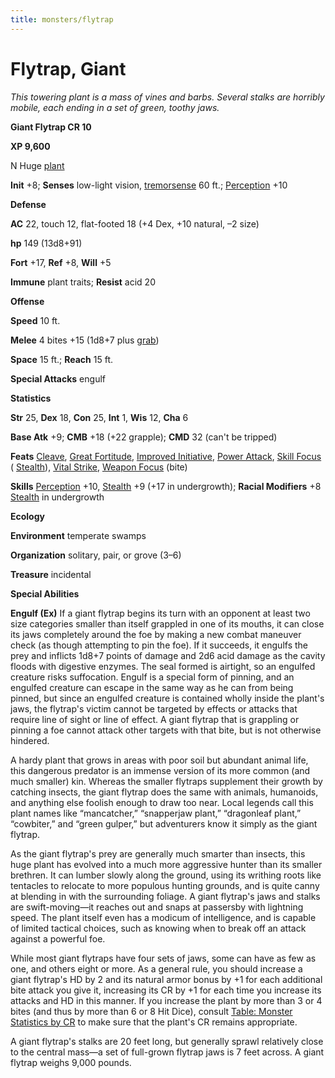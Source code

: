 ```yaml
---
title: monsters/flytrap
---
```

# Flytrap, Giant

_This towering plant is a mass of vines and barbs. Several stalks are horribly mobile, each ending in a set of green, toothy jaws._

**Giant Flytrap CR 10**

**XP 9,600**

N Huge [plant](creatureTypes#_plant)

**Init** +8; **Senses** low-light vision, [tremorsense](universalMonsterRules#_tremorsense) 60 ft.; [Perception](../skills/perception#_perception) +10

**Defense**

**AC** 22, touch 12, flat-footed 18 (+4 Dex, +10 natural, –2 size)

**hp** 149 (13d8+91)

**Fort** +17, **Ref** +8, **Will** +5

**Immune** plant traits; **Resist** acid 20

**Offense**

**Speed** 10 ft.

**Melee** 4 bites +15 (1d8+7 plus [grab](universalMonsterRules#_grab))

**Space** 15 ft.; **Reach** 15 ft.

**Special Attacks** engulf

**Statistics**

**Str** 25, **Dex** 18, **Con** 25, **Int** 1, **Wis** 12, **Cha** 6

**Base Atk** +9; **CMB** +18 (+22 grapple); **CMD** 32 (can't be tripped)

**Feats** [Cleave](../feats#_cleave), [Great Fortitude](../feats#_great-fortitude), [Improved Initiative](../feats#_improved-initiative), [Power Attack](../feats#_power-attack), [Skill Focus](../feats#_skill-focus) ( [Stealth](../skills/stealth#_stealth)), [Vital Strike](../feats#_vital-strike), [Weapon Focus](../feats#_weapon-focus) (bite)

**Skills** [Perception](../skills/perception#_perception) +10, [Stealth](../skills/stealth#_stealth) +9 (+17 in undergrowth); **Racial Modifiers** +8 [Stealth](../skills/stealth#_stealth) in undergrowth

**Ecology**

**Environment** temperate swamps

**Organization** solitary, pair, or grove (3–6)

**Treasure** incidental

**Special Abilities**

**Engulf (Ex)** If a giant flytrap begins its turn with an opponent at least two size categories smaller than itself grappled in one of its mouths, it can close its jaws completely around the foe by making a new combat maneuver check (as though attempting to pin the foe). If it succeeds, it engulfs the prey and inflicts 1d8+7 points of damage and 2d6 acid damage as the cavity floods with digestive enzymes. The seal formed is airtight, so an engulfed creature risks suffocation. Engulf is a special form of pinning, and an engulfed creature can escape in the same way as he can from being pinned, but since an engulfed creature is contained wholly inside the plant's jaws, the flytrap's victim cannot be targeted by effects or attacks that require line of sight or line of effect. A giant flytrap that is grappling or pinning a foe cannot attack other targets with that bite, but is not otherwise hindered.

A hardy plant that grows in areas with poor soil but abundant animal life, this dangerous predator is an immense version of its more common (and much smaller) kin. Whereas the smaller flytraps supplement their growth by catching insects, the giant flytrap does the same with animals, humanoids, and anything else foolish enough to draw too near. Local legends call this plant names like “mancatcher,” “snapperjaw plant,” “dragonleaf plant,” “cowbiter,” and “green gulper,” but adventurers know it simply as the giant flytrap.

As the giant flytrap's prey are generally much smarter than insects, this huge plant has evolved into a much more aggressive hunter than its smaller brethren. It can lumber slowly along the ground, using its writhing roots like tentacles to relocate to more populous hunting grounds, and is quite canny at blending in with the surrounding foliage. A giant flytrap's jaws and stalks are swift-moving—it reaches out and snaps at passersby with lightning speed. The plant itself even has a modicum of intelligence, and is capable of limited tactical choices, such as knowing when to break off an attack against a powerful foe.

While most giant flytraps have four sets of jaws, some can have as few as one, and others eight or more. As a general rule, you should increase a giant flytrap's HD by 2 and its natural armor bonus by +1 for each additional bite attack you give it, increasing its CR by +1 for each time you increase its attacks and HD in this manner. If you increase the plant by more than 3 or 4 bites (and thus by more than 6 or 8 Hit Dice), consult [Table: Monster Statistics by CR](monsterCreation#_table-1-1-monster-statistics-by-cr) to make sure that the plant's CR remains appropriate.

A giant flytrap's stalks are 20 feet long, but generally sprawl relatively close to the central mass—a set of full-grown flytrap jaws is 7 feet across. A giant flytrap weighs 9,000 pounds.

